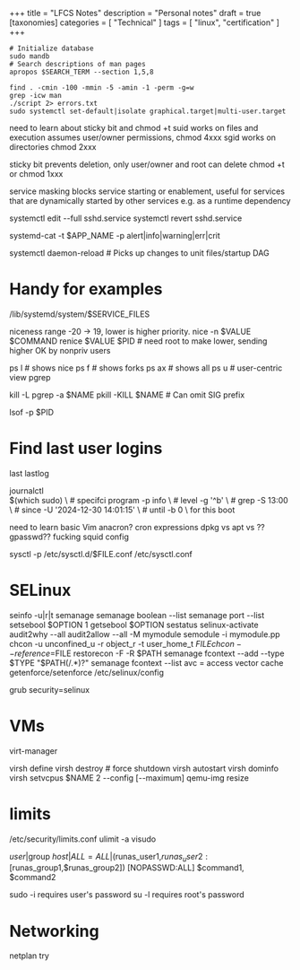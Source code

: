 +++
title = "LFCS Notes"
description = "Personal notes"
draft = true
[taxonomies]
categories = [ "Technical" ]
tags = [ "linux", "certification" ]
+++

```
# Initialize database
sudo mandb
# Search descriptions of man pages
apropos $SEARCH_TERM --section 1,5,8
```

```
find . -cmin -100 -mmin -5 -amin -1 -perm -g=w
grep -icw man
./script 2> errors.txt
sudo systemctl set-default|isolate graphical.target|multi-user.target
```
need to learn about sticky bit and chmod +t
suid works on files and execution assumes user/owner permissions, chmod 4xxx
sgid works on directories chmod 2xxx

sticky bit prevents deletion, only user/owner and root can delete
chmod +t or chmod 1xxx

service masking blocks service starting or enablement,
useful for services that are dynamically started by other services e.g. as a runtime dependency

systemctl edit --full sshd.service
systemctl revert sshd.service

systemd-cat -t $APP_NAME -p alert|info|warning|err|crit

systemctl daemon-reload # Picks up changes to unit files/startup DAG

# Handy for examples
/lib/systemd/system/$SERVICE_FILES

niceness range -20 -> 19, lower is higher priority.
nice -n $VALUE $COMMAND
renice $VALUE $PID # need root to make lower, sending higher OK by nonpriv users

ps l # shows nice
ps f # shows forks
ps ax # shows all
ps u # user-centric view
pgrep

kill -L
pgrep -a $NAME
pkill -KILL $NAME # Can omit SIG prefix

lsof -p $PID

# Find last user logins
last
lastlog

journalctl \
  $(which sudo) \ # specifci program
  -p info \ # level
  -g '^b' \ # grep
  -S 13:00 \ # since
  -U '2024-12-30 14:01:15' \ # until
  -b 0 \ for this boot


need to learn basic Vim
anacron?
cron expressions
dpkg vs apt vs ??
gpasswd??
fucking squid config

sysctl -p /etc/sysctl.d/$FILE.conf
/etc/sysctl.conf

# SELinux

seinfo -u|r|t
semanage
semanage boolean --list
semanage port --list
setsebool $OPTION 1
getsebool $OPTION
sestatus
selinux-activate
audit2why --all
audit2allow --all -M mymodule
semodule -i mymodule.pp
chcon -u unconfined_u  -r object_r -t user_home_t $FILE
chcon  --reference=$FILE
restorecon -F -R $PATH
semanage fcontext --add --type $TYPE "$PATH(/.*)?"
semanage fcontext --list
avc = access vector cache
getenforce/setenforce
/etc/selinux/config

grub security=selinux

# VMs

virt-manager

virsh define
virsh destroy # force shutdown
virsh autostart
virsh dominfo
virsh setvcpus $NAME 2 --config [--maximum]
qemu-img resize

# limits

/etc/security/limits.conf
ulimit -a
visudo

$user|%$group $host|ALL=ALL|($runas_user1,$runas_user2:[$runas_group1,$runas_group2]) [NOPASSWD:ALL] $command1, $command2

sudo -i requires user's password
su -l requires root's password

# Networking

netplan try
